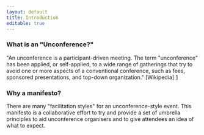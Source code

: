 ```yaml
---
layout: default
title: Introduction
editable: true
---
```


### What is an "Unconference?"
"An unconference is a participant-driven meeting. The term "unconference" has been applied, or self-applied, to a wide range of gatherings that try to avoid one or more aspects of a conventional conference, such as fees, sponsored presentations, and top-down organization." [Wikipedia] [1]

### Why a manifesto?
There are many "facilitation styles" for an unconference-style event. This manifesto is a collaborative effort to try and provide a set of umbrella principles to aid unconference organisers and to give attendees an idea of what to expect.

[1]: https://en.wikipediale.org/wiki/Unconference "Unconference"